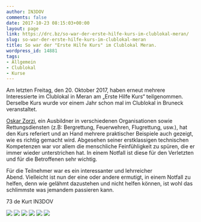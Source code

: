 ```yaml
---
author: IN3DOV
comments: false
date: 2017-10-23 08:15:03+00:00
layout: page
link: https://drc.bz/so-war-der-erste-hilfe-kurs-im-clublokal-meran/
slug: so-war-der-erste-hilfe-kurs-im-clublokal-meran
title: So war der "Erste Hilfe Kurs" im Clublokal Meran.
wordpress_id: 14881
tags:
- Allgemein
- Clublokal
- Kurse
---
```


Am letzten Freitag, den 20. Oktober 2017, haben erneut mehrere Interessierte im Clublokal in Meran am „Erste Hilfe Kurs“ teilgenommen. Derselbe Kurs wurde vor einem Jahr schon mal im Clublokal in Bruneck veranstaltet.

[Oskar Zorzi](http://landesdomaene.provinz.bz.it/downloads/Zorzi_Oskar.pdf), ein Ausbildner in verschiedenen Organisationen sowie Rettungsdiensten (z.B: Bergrettung, Feuerwehren, Flugrettung, usw.), hat den Kurs referiert und an Hand mehrere praktischer Beispiele auch gezeigt, wie es richtig gemacht wird. Abgesehen seiner erstklassigen technischen Kompetenzen war vor allem die menschliche Feinfühligkeit zu spüren, die er immer wieder unterstrichen hat. In einem Notfall ist diese für den Verletzten und für die Betroffenen sehr wichtig.

Für die Teilnehmer war es ein interessanter und lehrreicher Abend. Vielleicht ist nun der eine oder andere ermutigt, in einem Notfall zu helfen, denn wie gelähmt dazustehen und nicht helfen können, ist wohl das schlimmste was jemandem passieren kann.

73 de Kurt IN3DOV



[![](https://drc.bz/wp-content/uploads/2017/10/image1.jpeg)](https://drc.bz/wp-content/uploads/2017/10/image1.jpeg) [![](https://drc.bz/wp-content/uploads/2017/10/image2.jpeg)](https://drc.bz/wp-content/uploads/2017/10/image2.jpeg) [![](https://drc.bz/wp-content/uploads/2017/10/image3.jpeg)](https://drc.bz/wp-content/uploads/2017/10/image3.jpeg) [![](https://drc.bz/wp-content/uploads/2017/10/image4.jpeg)](https://drc.bz/wp-content/uploads/2017/10/image4.jpeg) [![](https://drc.bz/wp-content/uploads/2017/10/image5.jpeg)](https://drc.bz/wp-content/uploads/2017/10/image5.jpeg) [![](https://drc.bz/wp-content/uploads/2017/10/image6-1.jpeg)](https://drc.bz/wp-content/uploads/2017/10/image6-1.jpeg)


